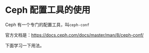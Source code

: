 # Ceph 配置工具的使用

Ceph 有一个专门的配置工具，叫` ceph-conf `

官方文档是：https://docs.ceph.com/docs/master/man/8/ceph-conf/

下面学习一下用法。



